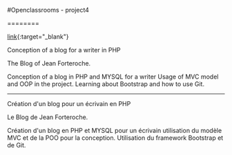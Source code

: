 #Openclassrooms - project4

========

[link](https://www.ali-ghoudi.com/projet4/){:target="_blank"}

Conception of a blog for a writer in PHP

The Blog of Jean Forteroche.

Conception of a blog in PHP and MYSQL for a writer
Usage of MVC model and OOP in the project.
Learning about Bootstrap and how to use Git.

_____________

Création d'un blog pour un écrivain en PHP

Le Blog de Jean Forteroche.

Création d'un blog en PHP et MYSQL pour un écrivain
utilisation du modèle MVC et de la POO pour la conception.
Utilisation du framework Bootstrap et de Git.
